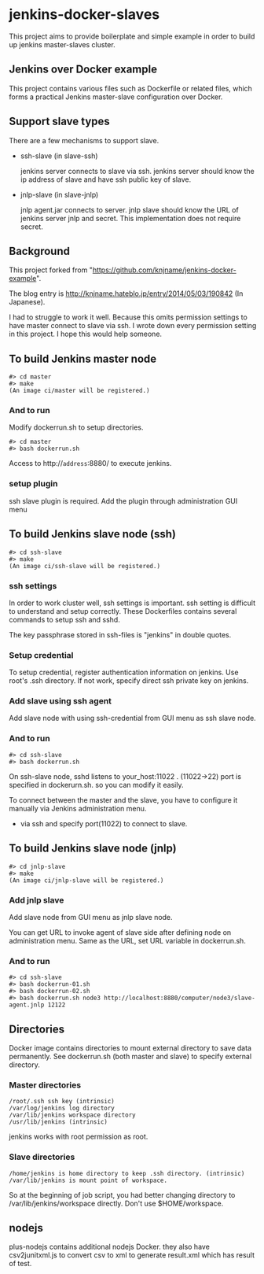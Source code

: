 # jenkins-docker-slaves

This project aims to provide boilerplate and simple example in order to build up jenkins master-slaves cluster. 

## Jenkins over Docker example

This project contains various files such as Dockerfile or related files, 
which forms a practical Jenkins master-slave configuration over Docker.

## Support slave types

There are a few mechanisms to support slave.

- ssh-slave (in slave-ssh)

  jenkins server connects to slave via ssh. jenkins server should know the ip address of slave and have ssh public key of slave.
  
- jnlp-slave (in slave-jnlp)

  jnlp agent.jar connects to server. jnlp slave should know the URL of jenkins server jnlp and secret.
  This implementation does not require secret.


## Background

This project forked from "https://github.com/knjname/jenkins-docker-example".

The blog entry is http://knjname.hateblo.jp/entry/2014/05/03/190842 (In Japanese).

I had to struggle to work it well. Because this omits permission settings to have
master connect to slave via ssh. I wrote down every permission setting in this project.
I hope this would help someone.



## To build Jenkins master node

```
#> cd master
#> make
(An image ci/master will be registered.)
```

### And to run

Modify dockerrun.sh to setup directories.

```
#> cd master
#> bash dockerrun.sh
```

Access to http://`address`:8880/ to execute jenkins.


### setup plugin

  ssh slave plugin is required.
  Add the plugin through administration GUI menu 



## To build Jenkins slave node (ssh)

```
#> cd ssh-slave
#> make
(An image ci/ssh-slave will be registered.)
```

### ssh settings

In order to work cluster well, ssh settings is important. ssh setting is difficult to understand and setup correctly.
These Dockerfiles contains several commands to setup ssh and sshd.

The key passphrase stored in ssh-files is "jenkins" in double quotes.
 
### Setup credential

  To setup credential, register authentication information on jenkins.
  Use root's .ssh directory.
  If not work, specify direct ssh private key on jenkins.
  
### Add slave using ssh agent

  Add slave node with using ssh-credential from GUI menu as ssh slave node.
  
  
### And to run

```
#> cd ssh-slave
#> bash dockerrun.sh
```

On ssh-slave node, sshd listens to your_host:11022 .  (11022->22)  port is specified in dockerurn.sh. so you can modify it easily.

To connect between the master and the slave, you have to configure it manually 
via Jenkins administration menu.

- via ssh and specify port(11022) to connect to slave.


## To build Jenkins slave node (jnlp)


```
#> cd jnlp-slave
#> make
(An image ci/jnlp-slave will be registered.)
```

### Add jnlp slave

 Add slave node from GUI menu as jnlp slave node.

 You can get URL to invoke agent of slave side after defining node on administration menu. 
 Same as the URL, set URL variable in dockerrun.sh. 


### And to run

```
#> cd ssh-slave
#> bash dockerrun-01.sh
#> bash dockerrun-02.sh
#> bash dockerrun.sh node3 http://localhost:8880/computer/node3/slave-agent.jnlp 12122
```




## Directories

  Docker image contains directories to mount external directory to save data permanently. 
  See dockerrun.sh (both master and slave) to specify external directory.

### Master directories

```
/root/.ssh ssh key (intrinsic)
/var/log/jenkins log directory
/var/lib/jenkins workspace directory
/usr/lib/jenkins (intrinsic)
```
jenkins works with root permission as root. 


### Slave directories

```
/home/jenkins is home directory to keep .ssh directory. (intrinsic)
/var/lib/jenkins is mount point of workspace.
```

So at the beginning of job script, you had better changing directory to /var/lib/jenkins/workspace directly.
Don't use $HOME/workspace.





## nodejs

plus-nodejs contains additional nodejs Docker.
they also have csv2junitxml.js to convert csv to xml to generate result.xml which has result of test.








